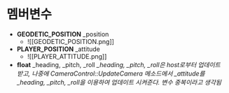 # 멤버변수
- **GEODETIC_POSITION** \_position
	- ![[GEODETIC_POSITION.png]]
- **PLAYER_POSITION** \_attitude
	- ![[PLAYER_ATTITUDE.png]]
- **float** \_heading, \_pitch, \_roll
	*_heading, _pitch, _roll은 host로부터 업데이트 받고, 나중에 CameraControl::UpdateCamera 메소드에서 _attitude를 _heading, _pitch, _roll을 이용하여 업데이트 시켜준다. 변수 중복이라고 생각됨*